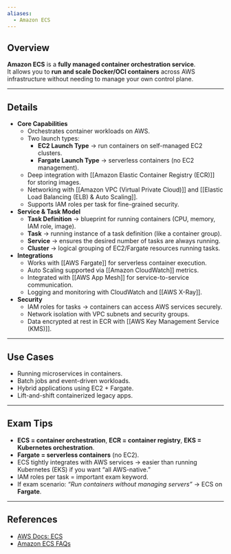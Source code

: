 ```yaml
---
aliases:
  - Amazon ECS
---
```

## **Overview**
**Amazon ECS** is a **fully managed container orchestration service**.  
It allows you to **run and scale Docker/OCI containers** across AWS infrastructure without needing to manage your own control plane.

---
## **Details**
- **Core Capabilities**
	- Orchestrates container workloads on AWS.
	- Two launch types:
		- **EC2 Launch Type** → run containers on self-managed EC2 clusters.
		- **Fargate Launch Type** → serverless containers (no EC2 management).
	- Deep integration with [[Amazon Elastic Container Registry (ECR)]] for storing images.
	- Networking with [[Amazon VPC (Virtual Private Cloud)]] and [[Elastic Load Balancing (ELB) & Auto Scaling]].
	- Supports IAM roles per task for fine-grained security.
- **Service & Task Model**
	- **Task Definition** → blueprint for running containers (CPU, memory, IAM role, image).
	- **Task** → running instance of a task definition (like a container group).
	- **Service** → ensures the desired number of tasks are always running.
	- **Cluster** → logical grouping of EC2/Fargate resources running tasks.
- **Integrations**
	- Works with [[AWS Fargate]] for serverless container execution.
	- Auto Scaling supported via [[Amazon CloudWatch]] metrics.
	- Integrated with [[AWS App Mesh]] for service-to-service communication.
	- Logging and monitoring with CloudWatch and [[AWS X-Ray]].
- **Security**
	- IAM roles for tasks → containers can access AWS services securely.
	- Network isolation with VPC subnets and security groups.
	- Data encrypted at rest in ECR with [[AWS Key Management Service (KMS)]].

---
## **Use Cases**
- Running microservices in containers.
- Batch jobs and event-driven workloads.
- Hybrid applications using EC2 + Fargate.
- Lift-and-shift containerized legacy apps.

---
## **Exam Tips**
- **ECS = container orchestration**, **ECR = container registry**, **EKS = Kubernetes orchestration**.  
- **Fargate = serverless containers** (no EC2).  
- ECS tightly integrates with AWS services → easier than running Kubernetes (EKS) if you want “all AWS-native.”  
- IAM roles per task = important exam keyword.  
- If exam scenario: *“Run containers without managing servers”* → ECS on **Fargate**.  

---
## **References**
- [AWS Docs: ECS](https://docs.aws.amazon.com/AmazonECS/)  
- [Amazon ECS FAQs](https://aws.amazon.com/ecs/faqs/)  